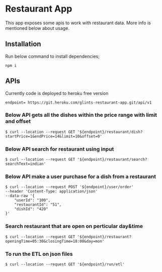 # Restaurant App

This app exposes some apis to work with restaurant data.
More info is mentioned below about usage.

## Installation

Run below command to install dependencies;

```
npm i
```

## APIs

Currently code is deployed to heroku free version

```
endpoint= https://git.heroku.com/glints-restaurant-app.git/api/v1
```

### Below API gets all the dishes within the price range with limit and offset

```
$ curl --location --request GET '${endpoint}/restaurant/dish?startPrice=1&endPrice=14&limit=10&offset=0'
```

### Below API search for restaurant using input

```
$ curl --location --request GET '${endpoint}/restaurant/search?searchText=indian'
```

### Below API make a user purchase for a dish from a restaurant

```
$ curl --location --request POST '${endpoint}/user/order' 
--header 'Content-Type: application/json' 
--data-raw '{
    "userId": "100",
    "restaurantId": "51",
    "dishId": "420"
}'
```

### Search restaurant that are open on perticular day&time

```
$ curl --location --request GET '${endpoint}/restaurant?openingTime=05:30&closingTime=18:00&day=mon'
```


### To run the ETL on json files

```
$ curl --location --request GET '${endpoint}/run/etl'
```